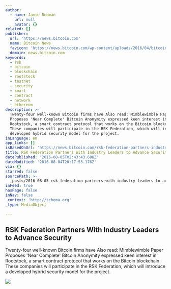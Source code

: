 ```yaml
---
author:
  - name: Jamie Redman
    url: null
    avatar: {}
related: []
publisher:
  url: 'https://news.bitcoin.com'
  name: Bitcoin News
  favicon: 'https://news.bitcoin.com/wp-content/uploads/2016/04/bitcoin_fav.png'
  domain: news.bitcoin.com
keywords:
  - rsk
  - bitcoin
  - blockchain
  - rootstock
  - testnet
  - security
  - smart
  - contract
  - network
  - ethereum
description: >-
  Twenty-four well-known Bitcoin firms have Also read: Mimblewimble Paper
  Proposes 'Near Complete' Bitcoin Anonymity expressed keen interest in
  Rootstock, a smart contract protocol that works on the Bitcoin blockchain.
  These companies will participate in the RSK Federation, which will introduce a
  developed hybrid security model for the project.
inLanguage: en
app_links: []
isBasedOnUrl: 'https://news.bitcoin.com/rsk-federation-partners-industry-leaders/'
title: RSK Federation Partners With Industry Leaders to Advance Security
datePublished: '2016-08-05T02:43:43.688Z'
dateModified: '2016-08-04T20:17:53.176Z'
via: {}
starred: false
sourcePath: >-
  _posts/2016-08-05-rsk-federation-partners-with-industry-leaders-to-advance-sec.md
inFeed: true
hasPage: false
inNav: false
_context: 'http://schema.org'
_type: MediaObject

---
```

<article style=""><h1>RSK Federation Partners With Industry Leaders to Advance Security</h1><p>Twenty-four well-known Bitcoin firms have Also read: Mimblewimble Paper Proposes 'Near Complete' Bitcoin Anonymity expressed keen interest in Rootstock, a smart contract protocol that works on the Bitcoin blockchain. These companies will participate in the RSK Federation, which will introduce a developed hybrid security model for the project.</p><img src="https://news.bitcoin.com/wp-content/uploads/2016/08/RSK-Federation-Partners-With-Industry-Leaders.jpg" /></article>
